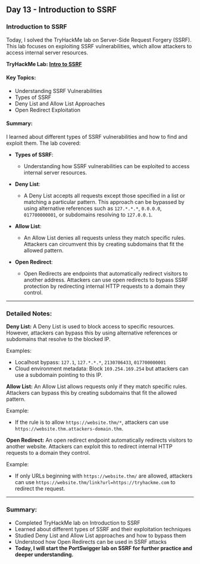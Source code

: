 ## Day 13 - Introduction to SSRF

### Introduction to SSRF

Today, I solved the TryHackMe lab on Server-Side Request Forgery (SSRF). This lab focuses on exploiting SSRF vulnerabilities, which allow attackers to access internal server resources.

**TryHackMe Lab: [Intro to SSRF](https://tryhackme.com/r/room/ssrfqi)**

#### Key Topics:
- Understanding SSRF Vulnerabilities
- Types of SSRF
- Deny List and Allow List Approaches
- Open Redirect Exploitation

#### Summary:
I learned about different types of SSRF vulnerabilities and how to find and exploit them. The lab covered:

- **Types of SSRF**:
  - Understanding how SSRF vulnerabilities can be exploited to access internal server resources.
  
- **Deny List**:
  - A Deny List accepts all requests except those specified in a list or matching a particular pattern. This approach can be bypassed by using alternative references such as `127.*.*.*`, `0.0.0.0`, `017700000001`, or subdomains resolving to `127.0.0.1`.

- **Allow List**:
  - An Allow List denies all requests unless they match specific rules. Attackers can circumvent this by creating subdomains that fit the allowed pattern.

- **Open Redirect**:
  - Open Redirects are endpoints that automatically redirect visitors to another address. Attackers can use open redirects to bypass SSRF protection by redirecting internal HTTP requests to a domain they control.

---

### Detailed Notes:

**Deny List:**
A Deny List is used to block access to specific resources. However, attackers can bypass this by using alternative references or subdomains that resolve to the blocked IP.

Examples:
- Localhost bypass: `127.1`, `127.*.*.*`, `2130706433`, `017700000001`
- Cloud environment metadata: Block `169.254.169.254` but attackers can use a subdomain pointing to this IP.

**Allow List:**
An Allow List allows requests only if they match specific rules. Attackers can bypass this by creating subdomains that fit the allowed pattern.

Example:
- If the rule is to allow `https://website.thm/*`, attackers can use `https://website.thm.attackers-domain.thm`.

**Open Redirect:**
An open redirect endpoint automatically redirects visitors to another website. Attackers can exploit this to redirect internal HTTP requests to a domain they control.

Example:
- If only URLs beginning with `https://website.thm/` are allowed, attackers can use `https://website.thm/link?url=https://tryhackme.com` to redirect the request.

---

### Summary:
- Completed TryHackMe lab on Introduction to SSRF
- Learned about different types of SSRF and their exploitation techniques
- Studied Deny List and Allow List approaches and how to bypass them
- Understood how Open Redirects can be used in SSRF attacks
- **Today, I will start the PortSwigger lab on SSRF for further practice and deeper understanding.**
